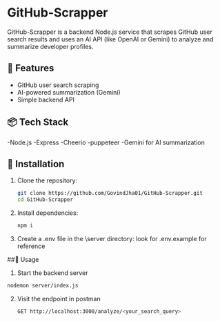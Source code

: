 # GitHub-Scrapper

GitHub-Scrapper is a backend Node.js service that scrapes GitHub user search results and uses an AI API (like OpenAI or Gemini) to analyze and summarize developer profiles.

## 🚀 Features

- GitHub user search scraping
- AI-powered summarization (Gemini)
- Simple backend API

## 📦 Tech Stack
-Node.js
-Express
-Cheerio
-puppeteer
-Gemini for AI summarization 

## 🔧 Installation

1. Clone the repository:
   ```bash
   git clone https://github.com/GovindJha01/GitHub-Scrapper.git
   cd GitHub-Scrapper
   ``` 
2. Install dependencies:
   ```bash
   npm i
   ``` 
3. Create a .env file in the \server directory:
   look for .env.example for reference

##🧪 Usage
1. Start the backend server
  ```bash
  nodemon server/index.js
  ```
2. Visit the endpoint in postman
   ```bash
   GET http://localhost:3000/analyze/<your_search_query>
   ```

